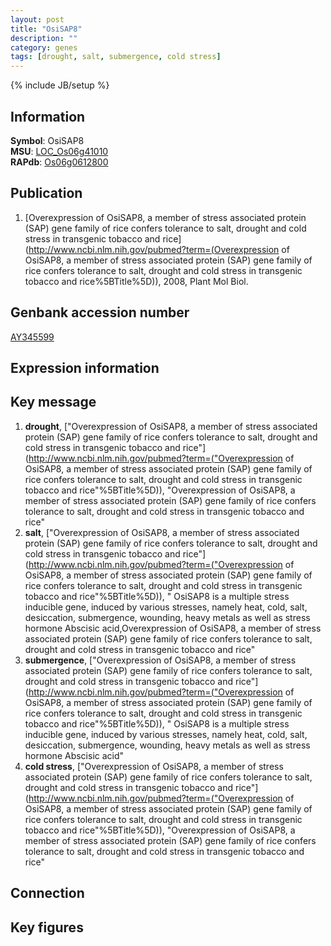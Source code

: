 ```yaml
---
layout: post
title: "OsiSAP8"
description: ""
category: genes
tags: [drought, salt, submergence, cold stress]
---
```

{% include JB/setup %}

## Information
__Symbol__: OsiSAP8  
__MSU__: [LOC_Os06g41010](http://rice.plantbiology.msu.edu/cgi-bin/ORF_infopage.cgi?orf=LOC_Os06g41010)  
__RAPdb__: [Os06g0612800](http://rapdb.dna.affrc.go.jp/viewer/gbrowse_details/irgsp1?name=Os06g0612800)  

## Publication
1. [Overexpression of OsiSAP8, a member of stress associated protein (SAP) gene family of rice confers tolerance to salt, drought and cold stress in transgenic tobacco and rice](http://www.ncbi.nlm.nih.gov/pubmed?term=(Overexpression of OsiSAP8, a member of stress associated protein (SAP) gene family of rice confers tolerance to salt, drought and cold stress in transgenic tobacco and rice%5BTitle%5D)), 2008, Plant Mol Biol.

## Genbank accession number
[AY345599](http://www.ncbi.nlm.nih.gov/nuccore/AY345599)

## Expression information

## Key message
1. __drought__, ["Overexpression of OsiSAP8, a member of stress associated protein (SAP) gene family of rice confers tolerance to salt, drought and cold stress in transgenic tobacco and rice"](http://www.ncbi.nlm.nih.gov/pubmed?term=("Overexpression of OsiSAP8, a member of stress associated protein (SAP) gene family of rice confers tolerance to salt, drought and cold stress in transgenic tobacco and rice"%5BTitle%5D)), "Overexpression of OsiSAP8, a member of stress associated protein (SAP) gene family of rice confers tolerance to salt, drought and cold stress in transgenic tobacco and rice"
2. __salt__, ["Overexpression of OsiSAP8, a member of stress associated protein (SAP) gene family of rice confers tolerance to salt, drought and cold stress in transgenic tobacco and rice"](http://www.ncbi.nlm.nih.gov/pubmed?term=("Overexpression of OsiSAP8, a member of stress associated protein (SAP) gene family of rice confers tolerance to salt, drought and cold stress in transgenic tobacco and rice"%5BTitle%5D)), " OsiSAP8 is a multiple stress inducible gene, induced by various stresses, namely heat, cold, salt, desiccation, submergence, wounding, heavy metals as well as stress hormone Abscisic acid,Overexpression of OsiSAP8, a member of stress associated protein (SAP) gene family of rice confers tolerance to salt, drought and cold stress in transgenic tobacco and rice"
3. __submergence__, ["Overexpression of OsiSAP8, a member of stress associated protein (SAP) gene family of rice confers tolerance to salt, drought and cold stress in transgenic tobacco and rice"](http://www.ncbi.nlm.nih.gov/pubmed?term=("Overexpression of OsiSAP8, a member of stress associated protein (SAP) gene family of rice confers tolerance to salt, drought and cold stress in transgenic tobacco and rice"%5BTitle%5D)), " OsiSAP8 is a multiple stress inducible gene, induced by various stresses, namely heat, cold, salt, desiccation, submergence, wounding, heavy metals as well as stress hormone Abscisic acid"
4. __cold stress__, ["Overexpression of OsiSAP8, a member of stress associated protein (SAP) gene family of rice confers tolerance to salt, drought and cold stress in transgenic tobacco and rice"](http://www.ncbi.nlm.nih.gov/pubmed?term=("Overexpression of OsiSAP8, a member of stress associated protein (SAP) gene family of rice confers tolerance to salt, drought and cold stress in transgenic tobacco and rice"%5BTitle%5D)), "Overexpression of OsiSAP8, a member of stress associated protein (SAP) gene family of rice confers tolerance to salt, drought and cold stress in transgenic tobacco and rice"

## Connection

## Key figures


